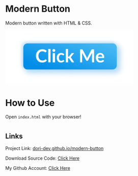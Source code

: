 # Modern Button

Modern button written with HTML & CSS.<br>

[<img src="./demo.png" width="80%"/>](./demo.png)

#

# How to Use

Open `index.html` with your browser!

#

## Links

Project Link: [dori-dev.github.io/modern-button](https://dori-dev.github.io/modern-button/)

Download Source Code: [Click Here](https://github.com/dori-dev/modern-button/archive/refs/heads/master.zip)

My Github Account: [Click Here](https://github.com/dori-dev/)

